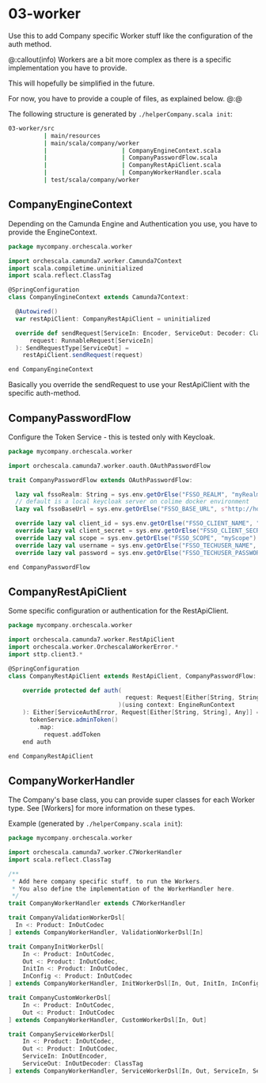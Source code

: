 # 03-worker
Use this to add Company specific Worker stuff like the configuration of the auth method.

@:callout(info)
Workers are a bit more complex as there is a specific implementation you have to provide.

This will hopefully be simplified in the future.

For now, you have to provide a couple of files, as explained below.
@:@

The following structure is generated by `./helperCompany.scala init`:

```bash
03-worker/src
          | main/resources
          | main/scala/company/worker
          |                     | CompanyEngineContext.scala 
          |                     | CompanyPasswordFlow.scala         
          |                     | CompanyRestApiClient.scala         
          |                     | CompanyWorkerHandler.scala         
          | test/scala/company/worker       
```

## CompanyEngineContext
Depending on the Camunda Engine and Authentication you use, you have to provide the EngineContext.

```scala
package mycompany.orchescala.worker

import orchescala.camunda7.worker.Camunda7Context
import scala.compiletime.uninitialized
import scala.reflect.ClassTag

@SpringConfiguration
class CompanyEngineContext extends Camunda7Context:

  @Autowired()
  var restApiClient: CompanyRestApiClient = uninitialized

  override def sendRequest[ServiceIn: Encoder, ServiceOut: Decoder: ClassTag](
      request: RunnableRequest[ServiceIn]
  ): SendRequestType[ServiceOut] =
    restApiClient.sendRequest(request)

end CompanyEngineContext
```
Basically you override the sendRequest to use your RestApiClient with the specific auth-method.

## CompanyPasswordFlow
Configure the Token Service - this is tested only with Keycloak.

```scala
package mycompany.orchescala.worker

import orchescala.camunda7.worker.oauth.OAuthPasswordFlow

trait CompanyPasswordFlow extends OAuthPasswordFlow:

  lazy val fssoRealm: String = sys.env.getOrElse("FSSO_REALM", "myRealm")
  // default is a local keycloak server on colime docker environment
  lazy val fssoBaseUrl = sys.env.getOrElse("FSSO_BASE_URL", s"http://host.lima.internal:8090")

  override lazy val client_id = sys.env.getOrElse("FSSO_CLIENT_NAME", "myClientKey")
  override lazy val client_secret = sys.env.getOrElse("FSSO_CLIENT_SECRET", "myClientSecret")
  override lazy val scope = sys.env.getOrElse("FSSO_SCOPE", "myScope")
  override lazy val username = sys.env.getOrElse("FSSO_TECHUSER_NAME", "myTechUser")
  override lazy val password = sys.env.getOrElse("FSSO_TECHUSER_PASSWORD", "myTechUserPassword")

end CompanyPasswordFlow
```
## CompanyRestApiClient
Some specific configuration or authentication for the RestApiClient.

```scala
package mycompany.orchescala.worker

import orchescala.camunda7.worker.RestApiClient
import orchescala.worker.OrchescalaWorkerError.*
import sttp.client3.*

@SpringConfiguration
class CompanyRestApiClient extends RestApiClient, CompanyPasswordFlow:

    override protected def auth(
                                 request: Request[Either[String, String], Any]
                               )(using context: EngineRunContext
    ): Either[ServiceAuthError, Request[Either[String, String], Any]] =
      tokenService.adminToken()
        .map:
          request.addToken
    end auth

end CompanyRestApiClient
```
## CompanyWorkerHandler

The Company's base class, you can provide super classes for each Worker type.
See [Workers] for more information on these types.

Example (generated by `./helperCompany.scala init`):

```scala
package mycompany.orchescala.worker

import orchescala.camunda7.worker.C7WorkerHandler
import scala.reflect.ClassTag

/**
 * Add here company specific stuff, to run the Workers.
 * You also define the implementation of the WorkerHandler here.
 */
trait CompanyWorkerHandler extends C7WorkerHandler

trait CompanyValidationWorkerDsl[
  In <: Product: InOutCodec
] extends CompanyWorkerHandler, ValidationWorkerDsl[In]

trait CompanyInitWorkerDsl[
    In <: Product: InOutCodec,
    Out <: Product: InOutCodec,
    InitIn <: Product: InOutCodec,
    InConfig <: Product: InOutCodec
] extends CompanyWorkerHandler, InitWorkerDsl[In, Out, InitIn, InConfig]

trait CompanyCustomWorkerDsl[
    In <: Product: InOutCodec,
    Out <: Product: InOutCodec
] extends CompanyWorkerHandler, CustomWorkerDsl[In, Out]

trait CompanyServiceWorkerDsl[
    In <: Product: InOutCodec,
    Out <: Product: InOutCodec,
    ServiceIn: InOutEncoder,
    ServiceOut: InOutDecoder: ClassTag
] extends CompanyWorkerHandler, ServiceWorkerDsl[In, Out, ServiceIn, ServiceOut]
```